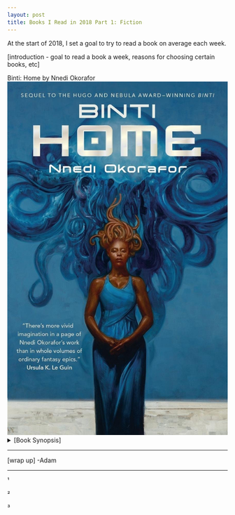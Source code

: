 ```yaml
---
layout: post
title: Books I Read in 2018 Part 1: Fiction
---
```


At the start of 2018, I set a goal to try to read a book on average each week. 

[introduction - goal to read a book a week, reasons for choosing certain books, etc]

<div class="mediatitle">Binti: Home by Nnedi Okorafor</div>
<div class="mediaoverview row">
	<img class="mediaimg column" src="/../images/bintihome.jpg">
	<div class="mediatext row">
		<details>
			<summary>[Book Synopsis]</summary>
			<p>TKTKTK spoilers and thoughts?</p>
		</details>
	</div>
</div>

***


[wrap up]
-Adam


***
¹

²

³

